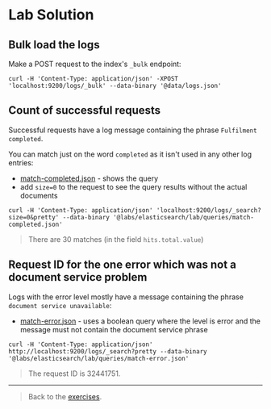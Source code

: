 # Lab Solution

## Bulk load the logs

Make a POST request to the index's `_bulk` endpoint:

```
curl -H 'Content-Type: application/json' -XPOST 'localhost:9200/logs/_bulk' --data-binary '@data/logs.json'
```

## Count of successful requests

Successful requests have a log message containing the phrase `Fulfilment completed`.

You can match just on the word `completed` as it isn't used in any other log entries:

- [match-completed.json](\lab\queries\match-completed.json) - shows the query
- add `size=0` to the request to see the query results without the actual documents

```
curl -H 'Content-Type: application/json' 'localhost:9200/logs/_search?size=0&pretty' --data-binary '@labs/elasticsearch/lab/queries/match-completed.json'
```

> There are 30 matches (in the field `hits.total.value`)

## Request ID for the one error which was not a document service problem

Logs with the error level mostly have a message containing the phrase `document service unavailable`:

- [match-error.json](\lab\queries\match-error.json) - uses a boolean query where the level is error and the message must not contain the document service phrase

```
curl -H 'Content-Type: application/json' http://localhost:9200/logs/_search?pretty --data-binary '@labs/elasticsearch/lab/queries/match-error.json'
```

> The request ID is 32441751.


___
> Back to the [exercises](README.md).